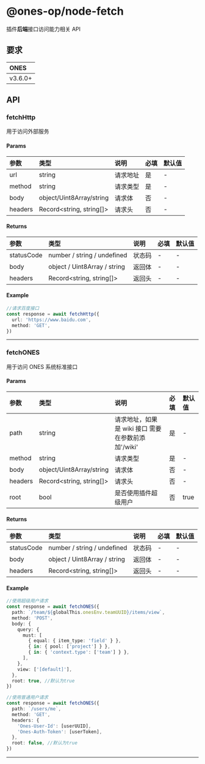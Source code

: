# @ones-op/node-fetch

插件**后端**接口访问能力相关 API

## 要求

| ONES    |
| :------ |
| v3.6.0+ |

## API

### fetchHttp

用于访问外部服务

#### Params

| **参数** | **类型**                 | **说明** | **必填** | **默认值** |
| :------- | :----------------------- | :------- | :------- | :--------- |
| url      | string                   | 请求地址 | 是       | -          |
| method   | string                   | 请求类型 | 是       | -          |
| body     | object/Uint8Array/string | 请求体   | 否       | -          |
| headers  | Record<string, string[]> | 请求头   | 否       | -          |

#### Returns

| **参数**   | **类型**                     | **说明** | **必填** | **默认值** |
| :--------- | :--------------------------- | :------- | :------- | :--------- |
| statusCode | number / string / undefined  | 状态码   | -        | -          |
| body       | object / Uint8Array / string | 返回体   | -        | -          |
| headers    | Record<string, string[]>     | 返回头   | -        | -          |

#### Example

```typescript
//请求百度接口
const response = await fetchHttp({
  url: 'https://www.baidu.com',
  method: 'GET',
})
```

---

### fetchONES

用于访问 ONES 系统标准接口

#### Params

| **参数** | **类型**                 | **说明**                                           | **必填** | **默认值** |
| :------- | :----------------------- | :------------------------------------------------- | :------- | :--------- |
| path     | string                   | 请求地址，如果是 wiki 接口 需要在参数前添加'/wiki' | 是       | -          |
| method   | string                   | 请求类型                                           | 是       | -          |
| body     | object/Uint8Array/string | 请求体                                             | 否       | -          |
| headers  | Record<string, string[]> | 请求头                                             | 否       | -          |
| root     | bool                     | 是否使用插件超级用户                               | 否       | true       |

#### Returns

| **参数**   | **类型**                     | **说明** | **必填** | **默认值** |
| :--------- | :--------------------------- | :------- | :------- | :--------- |
| statusCode | number / string / undefined  | 状态码   | -        | -          |
| body       | object / Uint8Array / string | 返回体   | -        | -          |
| headers    | Record<string, string[]>     | 返回头   | -        | -          |

#### Example

```typescript
//使用超级用户请求
const response = await fetchONES({
  path: `/team/${globalThis.onesEnv.teamUUID}/items/view`,
  method: 'POST',
  body: {
    query: {
      must: [
        { equal: { item_type: 'field' } },
        { in: { pool: ['project'] } },
        { in: { 'context.type': ['team'] } },
      ],
    },
    view: ['[default]'],
  },
  root: true, //默认为true
})

//使用普通用户请求
const response = await fetchONES({
  path: `/users/me`,
  method: 'GET',
  headers: {
    'Ones-User-Id': [userUUID],
    'Ones-Auth-Token': [userToken],
  },
  root: false, //默认为true
})
```

---
